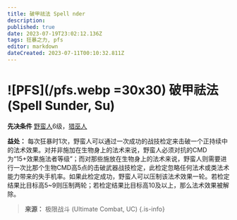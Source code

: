 ```yaml
---
title: 破甲祛法 Spell nder
description: 
published: true
date: 2023-07-19T23:02:12.136Z
tags: 狂暴之力, pfs
editor: markdown
dateCreated: 2023-07-11T00:10:32.811Z
---
```


# ![PFS](/pfs.webp =30x30) 破甲祛法 (Spell Sunder, Su)

**先决条件** [野蛮人](/野蛮人)6级，[猎巫人](/狂暴之力/猎巫人)

**益处：** 每次狂暴时1次，野蛮人可以通过一次成功的战技检定来击破一个正持续中的法术效果。对并非施加在生物身上的法术来说，野蛮人必须对抗的CMD为“15+效果施法者等级”；而对那些施放在生物身上的法术来说，野蛮人则需要进行一次比那个生物CMD高5点的击破武器战技检定，此检定忽略任何法术或类法术能力带来的失手机率。如果此检定成功，野蛮人可以压制该法术效果一轮。若检定结果比目标高5~9则压制两轮；若检定结果比目标高10及以上，那么法术效果被解除。

> **来源：** 极限战斗 (Ultimate Combat, UC)
{.is-info}
